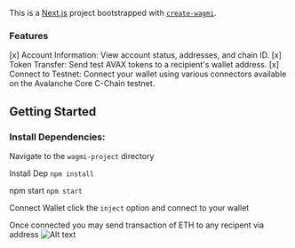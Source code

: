 This is a [Next.js](https://nextjs.org) project bootstrapped with [`create-wagmi`](https://github.com/wevm/wagmi/tree/main/packages/create-wagmi).


### Features
[x] Account Information: View account status, addresses, and chain ID.
[x] Token Transfer: Send test AVAX tokens to a recipient's wallet address.
[x] Connect to Testnet: Connect your wallet using various connectors available on the Avalanche Core C-Chain testnet.

## Getting Started

### Install Dependencies:

Navigate to the `wagmi-project` directory

Install Dep
`npm install`

npm start
`npm start`

Connect Wallet
click the `inject` option and connect to your wallet

Once connected you may send transaction of ETH to any recipent via address
![Alt text](<Screenshot 2024-01-05 at 5.19.48 PM.png>)